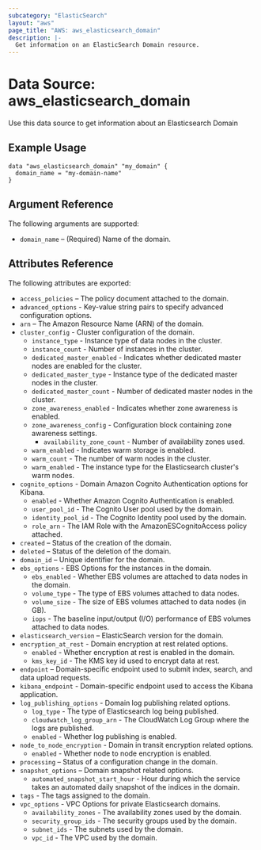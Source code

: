 ```yaml
---
subcategory: "ElasticSearch"
layout: "aws"
page_title: "AWS: aws_elasticsearch_domain"
description: |-
  Get information on an ElasticSearch Domain resource.
---
```


# Data Source: aws_elasticsearch_domain

Use this data source to get information about an Elasticsearch Domain

## Example Usage

```hcl
data "aws_elasticsearch_domain" "my_domain" {
  domain_name = "my-domain-name"
}
```

## Argument Reference

The following arguments are supported:

* `domain_name` – (Required) Name of the domain.


## Attributes Reference

The following attributes are exported:

* `access_policies` – The policy document attached to the domain.
* `advanced_options` - Key-value string pairs to specify advanced configuration options.
* `arn` – The Amazon Resource Name (ARN) of the domain.
* `cluster_config` - Cluster configuration of the domain.
  * `instance_type` - Instance type of data nodes in the cluster.
  * `instance_count` - Number of instances in the cluster.
  * `dedicated_master_enabled` - Indicates whether dedicated master nodes are enabled for the cluster.
  * `dedicated_master_type` - Instance type of the dedicated master nodes in the cluster.
  * `dedicated_master_count` - Number of dedicated master nodes in the cluster.
  * `zone_awareness_enabled` - Indicates whether zone awareness is enabled.
  * `zone_awareness_config` - Configuration block containing zone awareness settings.
      * `availability_zone_count` - Number of availability zones used.
  * `warm_enabled` - Indicates warm storage is enabled.
  * `warm_count` - The number of warm nodes in the cluster.
  * `warm_enabled` - The instance type for the Elasticsearch cluster's warm nodes.   
* `cognito_options` - Domain Amazon Cognito Authentication options for Kibana.
  * `enabled` - Whether Amazon Cognito Authentication is enabled.
  * `user_pool_id` - The Cognito User pool used by the domain.
  * `identity_pool_id` - The Cognito Identity pool used by the domain.
  * `role_arn` - The IAM Role with the AmazonESCognitoAccess policy attached.
* `created` – Status of the creation of the domain.
* `deleted` – Status of the deletion of the domain.
* `domain_id` – Unique identifier for the domain.
* `ebs_options` - EBS Options for the instances in the domain.
  * `ebs_enabled` - Whether EBS volumes are attached to data nodes in the domain.
  * `volume_type` - The type of EBS volumes attached to data nodes.
  * `volume_size` - The size of EBS volumes attached to data nodes (in GB).
  * `iops` - The baseline input/output (I/O) performance of EBS volumes
	attached to data nodes.
* `elasticsearch_version` – ElasticSearch version for the domain.
* `encryption_at_rest` - Domain encryption at rest related options.
  * `enabled` - Whether encryption at rest is enabled in the domain.
  * `kms_key_id` - The KMS key id used to encrypt data at rest.
* `endpoint` – Domain-specific endpoint used to submit index, search, and data upload requests.
* `kibana_endpoint` - Domain-specific endpoint used to access the Kibana application.
* `log_publishing_options` - Domain log publishing related options.
  * `log_type` - The type of Elasticsearch log being published.
  * `cloudwatch_log_group_arn` - The CloudWatch Log Group where the logs are published.
  * `enabled` - Whether log publishing is enabled.
* `node_to_node_encryption` - Domain in transit encryption related options.
  * `enabled` - Whether node to node encryption is enabled.
* `processing` – Status of a configuration change in the domain.
* `snapshot_options` – Domain snapshot related options.
  * `automated_snapshot_start_hour` - Hour during which the service takes an automated daily
	snapshot of the indices in the domain.
* `tags` - The tags assigned to the domain.
* `vpc_options` - VPC Options for private Elasticsearch domains.
  * `availability_zones` - The availability zones used by the domain.
  * `security_group_ids` - The security groups used by the domain.
  * `subnet_ids` - The subnets used by the domain.
  * `vpc_id` - The VPC used by the domain.
